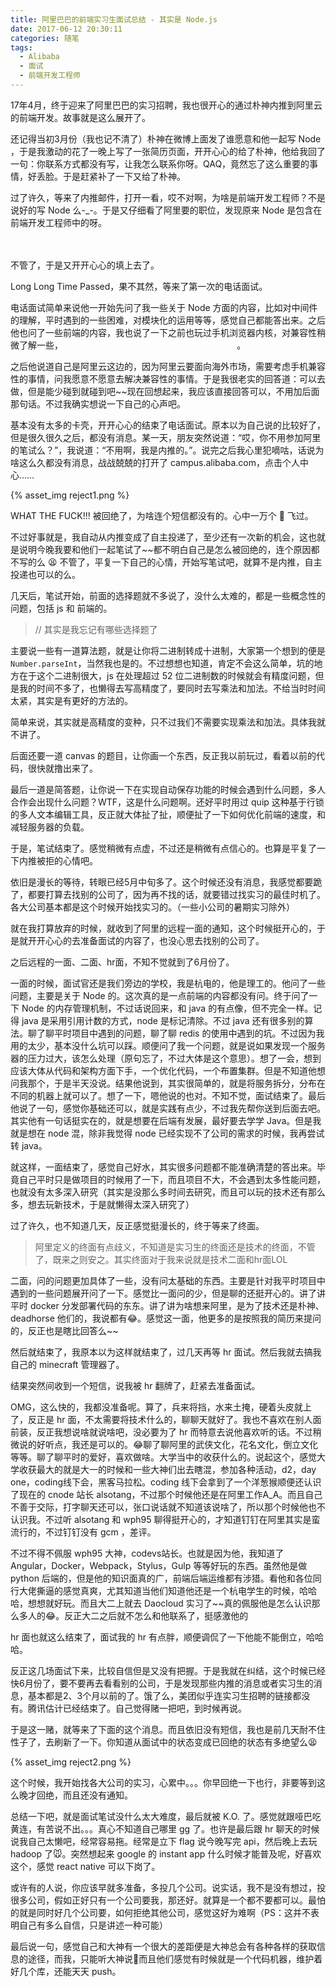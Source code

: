 ```yaml
---
title: 阿里巴巴的前端实习生面试总结 - 其实是 Node.js
date: 2017-06-12 20:30:11
categories: 随笔
tags:
  - Alibaba
  - 面试
  - 前端开发工程师
---
```


17年4月，终于迎来了阿里巴巴的实习招聘，我也很开心的通过朴神内推到阿里云的前端开发。故事就是这么展开了。

还记得当初3月份（我也记不清了）朴神在微博上面发了谁愿意和他一起写 Node ，于是我激动的花了一晚上写了一张简历页面，开开心心的给了朴神，他给我回了一句：你联系方式都没有写，让我怎么联系你呀。QAQ，竟然忘了这么重要的事情，好丢脸。于是赶紧补了一下又给了朴神。

过了许久，等来了内推邮件，打开一看，哎不对啊，为啥是前端开发工程师？不是说好的写 Node 么-_-。于是又仔细看了阿里要的职位，发现原来 Node 是包含在前端开发工程师中的呀。

<p style="color:white">也不知道是谁定的，Node竟然属于前端开发</p>

不管了，于是又开开心心的填上去了。

Long Long Time Passed，果不其然，等来了第一次的电话面试。

电话面试简单来说他一开始先问了我一些关于 Node 方面的内容，比如对中间件的理解，平时遇到的一些困难，对模块化的运用等等，感觉自己都能答出来。之后他也问了一些前端的内容，我也说了一下之前也玩过手机浏览器内核，对兼容性稍微了解一些，<span style="color:white">用的时候查一下不就好了，何必要记住呢LOL</span>。

之后他说道自己是阿里云这边的，因为阿里云要面向海外市场，需要考虑手机兼容性的事情，问我愿意不愿意去解决兼容性的事情。于是我很老实的回答道：可以去做，但是能少碰到就碰到吧~~现在回想起来，我应该直接回答可以，不用加后面那句话。不过我确实想说一下自己的心声吧。

基本没有太多的卡壳，开开心心的结束了电话面试。原本以为自己说的比较好了，但是很久很久之后，都没有消息。某一天，朋友突然说道：“哎，你不用参加阿里的笔试么？”，我说道：“不用啊，我是内推的。”。说完之后我心里犯嘀咕，话说为啥这么久都没有消息，战战兢兢的打开了 campus.alibaba.com，点击个人中心……

{% asset_img reject1.png %}

WHAT THE FUCK!!! 被回绝了，为啥连个短信都没有的。心中一万个 🐴 飞过。

不过好事就是，我自动从内推变成了自主投递了，至少还有一次新的机会，这也就是说明今晚我要和他们一起笔试了~~都不明白自己是怎么被回绝的，连个原因都不写的么 😫 不管了，平复一下自己的心情，开始写笔试吧，就算不是内推，自主投递也可以的么。

几天后，笔试开始，前面的选择题就不多说了，没什么太难的，都是一些概念性的问题，包括 js 和 前端的。

> // 其实是我忘记有哪些选择题了

主要说一些有一道算法题，就是让你将二进制转成十进制，大家第一个想到的便是 `Number.parseInt`，当然我也是的。不过想想也知道，肯定不会这么简单，坑的地方在于这个二进制很大，js 在处理超过 52 位二进制数的时候就会有精度问题，但是我的时间不多了，也懒得去写高精度了，要同时去写乘法和加法。不给当时时间太紧，其实是有更好的方法的。

简单来说，其实就是高精度的变种，只不过我们不需要实现乘法和加法。具体我就不讲了。

后面还要一道 canvas 的题目，让你画一个东西，反正我以前玩过，看着以前的代码，很快就撸出来了。

最后一道是简答题，让你说一下在实现自动保存功能的时候会遇到什么问题，多人合作会出现什么问题？WTF，这是什么问题啊。还好平时用过 quip 这种基于行锁的多人文本编辑工具，反正就大体扯了扯，顺便扯了一下如何优化前端的速度，和减轻服务器的负载。

于是，笔试结束了。感觉稍微有点虚，不过还是稍微有点信心的。也算是平复了一下内推被拒的心情吧。

依旧是漫长的等待，转眼已经5月中旬多了。这个时候还没有消息，我感觉都要跪了，都要打算去找别的公司了，因为再不找的话，就要错过找实习的最佳时机了。各大公司基本都是这个时候开始找实习的。（一些小公司的暑期实习除外）

就在我打算放弃的时候，就收到了阿里的远程一面的通知，这个时候挺开心的，于是就开开心心的去准备面试的内容了，也没心思去找别的公司了。

之后远程的一面、二面、hr面，不知不觉就到了6月份了。

一面的时候，面试官还是我们旁边的学校，我是杭电的，他是理工的。他问了一些问题，主要是关于 Node 的。这次真的是一点前端的内容都没有问。终于问了一下 Node 的内存管理机制，不过话说回来，和 java 的有点像，但不完全一样。记得 java 是采用引用计数的方式，node 是标记清除。不过 java 还有很多别的算法。聊了聊平时项目中遇到的问题，聊了聊 redis 的使用中遇到的坑。不过因为我用的太少，基本没什么坑可以踩。顺便问了我一个问题，就是说如果发现一个服务器的压力过大，该怎么处理（原句忘了，不过大体是这个意思）。想了一会，想到应该大体从代码和架构方面下手，一个优化代码，一个布置集群。但是不知道他想问我那个，于是半天没说。结果他说到，其实很简单的，就是将服务拆分，分布在不同的机器上就可以了。想了一下，嗯他说的也对。不知不觉，面试结束了。最后他说了一句，感觉你基础还可以，就是实践有点少，不过我先帮你送到后面去吧。其实他有一句话挺实在的，就是想要在后端有发展，最好要去学学 Java。但是我就是想在 node 混，除非我觉得 node 已经实现不了公司的需求的时候，我再尝试转 java。

就这样，一面结束了，感觉自己好水，其实很多问题都不能准确清楚的答出来。毕竟自己平时只是做项目的时候用了一下，而且项目不大，不会遇到太多性能问题，也就没有太多深入研究（其实是没那么多时间去研究，而且可以玩的技术还有那么多，想去玩新技术，于是就懒得太深入研究了）

过了许久，也不知道几天，反正感觉挺漫长的，终于等来了终面。

> 阿里定义的终面有点歧义，不知道是实习生的终面还是技术的终面，不管了，既来之则安之。其实终面对于我来说就是技术二面和hr面LOL

二面，问的问题更加具体了一些，没有问太基础的东西。主要是针对我平时项目中遇到的一些问题展开问了一下。感觉比一面问的少，但是聊的还挺开心的。讲了讲平时 docker 分发部署代码的东东。讲了讲为啥想来阿里，是为了技术还是朴神、deadhorse 他们的，我说都有😂。感觉这一面，他更多的是按照我的简历来提问的，反正也是瞎比回答么~~

然后就结束了，我原本以为这样就结束了，过几天再等 hr 面试。然后我就去搞我自己的 minecraft 管理器了。

结果突然间收到一个短信，说我被 hr 翻牌了，赶紧去准备面试。

OMG，这么快的，我都没准备呢。算了，兵来将挡，水来土掩，硬着头皮就上了，反正是 hr 面，不太需要将技术什么的，聊聊天就好了。我也不喜欢在别人面前装，反正我想说啥就说啥吧，没必要为了 hr 而特意去说他喜欢听的话。不过稍微说的好听点，我还是可以的。😂聊了聊阿里的武侠文化，花名文化，倒立文化等等。聊了聊平时的爱好，喜欢做啥。大学当中的收获什么的。说起这个，感觉大学收获最大的就是大一的时候和一些大神们出去瞎混，参加各种活动，d2，day one，coding线下会，黑客马拉松。coding 线下会拿到了一个洋葱猴顺便还认识了现在的 cnode 站长 alsotang，不过那个时候他还是在阿里工作A_A。而且自己不善于交际，打字聊天还可以，张口说话就不知道该说啥了，所以那个时候他也不认识我。不过听 alsotang 和 wph95 聊得挺开心的，才知道钉钉在阿里其实是蛮流行的，不过钉钉没有 gcm ，差评。

不过不得不佩服 wph95 大神，codevs站长。也就是因为他，我知道了 Angular，Docker，Webpack，Stylus，Gulp 等等好玩的东西。虽然他是做 python 后端的，但是他的知识面真的广，前端后端运维都有涉猎。看他和各位同行大佬撕逼的感觉真爽，尤其知道当他们知道他还是一个杭电学生的时候，哈哈哈，想想就好玩。而且大二上就去 Daocloud 实习了~~真的佩服他是怎么认识那么多人的😂。反正大二之后就不怎么和他联系了，挺感激他的

hr 面也就这么结束了，面试我的 hr 有点胖，顺便调侃了一下他能不能倒立，哈哈哈。

反正这几场面试下来，比较自信但是又没有把握。于是我就在纠结，这个时候已经快6月份了，要不要再去看看别的公司，于是发现那些内推的消息或者实习生的消息，基本都是2、3个月以前的了。饿了么，美团似乎连实习生招聘的链接都没有。腾讯估计已经结束了。自己觉得赌一把吧，到时候再说。

于是这一赌，就等来了下面的这个消息。而且依旧没有短信，我也是前几天耐不住性子了，去刷新了一下。你知道从面试中的状态变成已回绝的状态有多绝望么😫

{% asset_img reject2.png %}

这个时候，我开始找各大公司的实习，心累中。。。你早回绝一下也行，非要等到这么晚才回绝，而且还没有通知。

总结一下吧，就是面试笔试没什么太大难度，最后就被 K.O. 了。感觉就跟哑巴吃黄连，有苦说不出。。。真心不知道自己哪里 gg 了。也许是最后跟 hr 聊天的时候说我自己太懒吧，经常容易拖。经常是立下 flag 说今晚写完 api，然后晚上去玩 hadoop 了🐭。突然想起来 google 的 instant app 什么时候才能普及呢，好喜欢这个，感觉 react native 可以下岗了。



或许有的人说，你应该早就多准备，多投几个公司。说实话，我不是没有想过，投很多公司，假如正好只有一个公司要我，那还好。就算是一个都不要都可以。最怕的就是同时好几个公司要，如何拒绝其他公司，感觉这好为难啊（PS：这并不表明自己有多么自信，只是讲述一种可能）



最后说一句，感觉自己和大神有一个很大的差距便是大神总会有各种各样的获取信息的途径，而我，只能听大神说🐶而且他们感觉有时候就是一个代码机器，维护着好几个库，还能天天 push。
